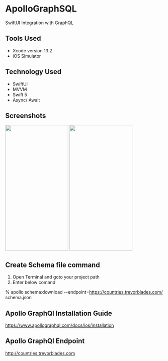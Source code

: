 # ApolloGraphSQL

SwiftUI Integration with GraphQL

## Tools Used

* Xcode version 13.2
* iOS Simulator

## Technology Used

* SwiftUI
* MVVM
* Swift 5
* Async/ Await


## Screenshots
<img src="https://github.com/patilsaagar/ApolloGraphSQL/blob/main/Screenshots/ContinentsScreen.png" width="200" height="400"/>
<img src="https://github.com/patilsaagar/ApolloGraphSQL/blob/main/Screenshots/DetailsScreen.png" width="200" height="400"/>

## Create Schema file command 

1) Open Terminal and goto your project path
2) Enter below comand

<YourUserName> <ProjectDirectory> % apollo schema:download --endpoint=https://countries.trevorblades.com/ schema.json

## Apollo GraphQl Installation Guide
https://www.apollographql.com/docs/ios/installation

## Apollo GraphQl Endpoint
http://countries.trevorblades.com
